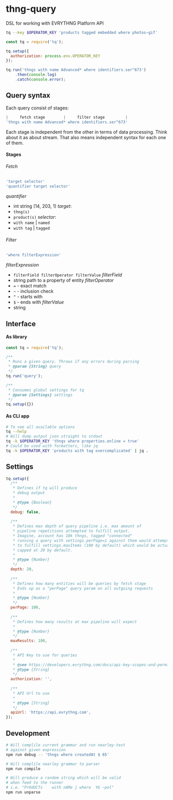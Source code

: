 # thng-query

DSL for working with EVRYTHNG Platform API
```bash
tq --key $OPERATOR_KEY 'products tagged embedded where photos~gif'
```
```javascript
const tq = require('tq');

tq.setup({
  authorization: process.env.OPERATOR_KEY
});

tq.run('thngs with name Advanced* where identifiers.ser^673')
    .then(console.log)
    .catch(console.error);
```
## Query syntax
Each query consist of stages:
```javascript
|     fetch stage        |     filter stage         |
'thngs with name Advanced* where identifiers.ser^673'
```
Each stage is independent from the other in terms of data processing. 
Think about it as about stream. That also means independent syntax for each 
one of them.
#### Stages
###### Fetch
```javascript
'target selector'
'quantifier target selector'
```
*quantifier*
- int string (14, 203, 1)
*target*:
- `thng(s)`
- `product(s)`
*selector*:
- `with name` | `named`
- `with tag` | `tagged`
###### Filter
```javascript
'where filterExpression'
```
*filterExpression*
- `filterField filterOperator filterValue`
*filterField*
- string path to a property of entity
*filterOperator*
- `=` - exact match
- `~` - inclusion check
- `^` - starts with
- `$` - ends with
*filterValue*
- string
## Interface
#### As library
```javascript
const tq = require('tq');

/**
 * Runs a given query. Throws if any errors during parsing
 * @param {String} query 
 */
tq.run('query');

/**
 * Consumes global settings for tq
 * @param {Settings} settings   
 */
tq.setup({})
```
#### As CLI app
```bash
# To see all available options
tq --help 
# Will dump output json straight to stdout
tq -k $OPERATOR_KEY 'thngs where properties.online = true'
# Could be used with formatters, like jq
tq -k $OPERATOR_KEY 'products with tag overcomplicated' | jq .
```
## Settings
```javascript
tq.setup({
  /**
   * Defines if tq will produce 
   * debug output
   * 
   * @type {Boolean}
   */
  debug: false,
  
  /**
   * Defines max depth of query pipeline i.e. max amount of 
   * pipeline repetitions attempted to fulfill output.
   * Imagine, account has 10k thngs, tagged "connected"
   * running a query with settings.perPage=1 against them would attempt
   * to fulfill settings.maxItems (100 by default) which would be actually 
   * capped at 20 by default.
   * 
   * @type {Number}
   */
  depth: 20,
  
  /**
   * Defines how many entities will be queries by fetch stage
   * Ends up as a "perPage" query param on all outgoing requests
   * 
   * @type {Number}
   */
  perPage: 100,
  
  /**
   * Defines how many results at max pipeline will expect
   * 
   * @type {Number}
   */
  maxResults: 100,
  
  /**
   * API Key to use for queries
   * 
   * @see https://developers.evrythng.com/docs/api-key-scopes-and-permissions
   * @type {String} 
   */
  authorization: '',
  
  /**
   * API Url to use
   * 
   * @type {String}
   */
  apiUrl: 'https://api.evrythng.com',
});
```
## Development
```bash
# Will complile current grammar and run nearley-test 
# against given expression
npm run debug -- 'thngs where createdAt $ 65'

# Will complile nearley grammar to parser
npm run compile

# Will produce a random string which will be valid
# when feed to the runner
# i.e. "PrOdUCTs    with nAMe j where  YG ~pol"
npm run unparse
```